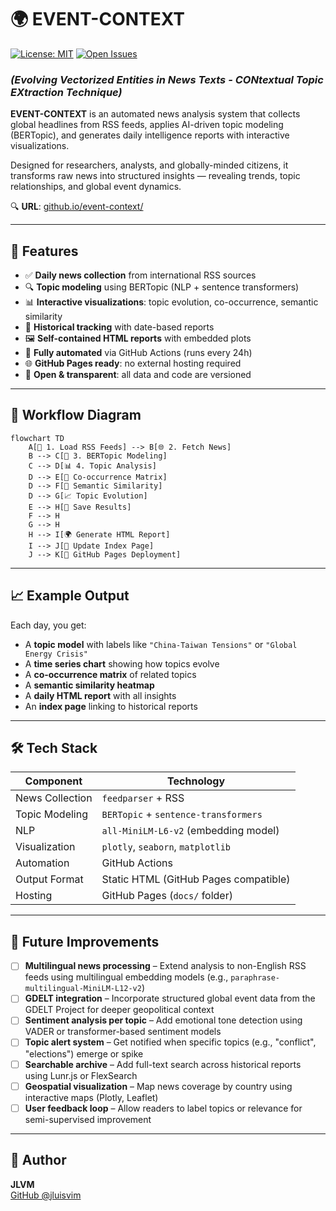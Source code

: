 # 🌍 EVENT-CONTEXT

[![License: MIT](https://img.shields.io/badge/License-MIT-yellow.svg)](https://opensource.org/licenses/MIT)
[![Open Issues](https://img.shields.io/github/issues/jluisvim/event-context)](https://github.com/jluisvim/event-context/issues)

### *(Evolving Vectorized Entities in News Texts - CONtextual Topic EXtraction Technique)*

**EVENT-CONTEXT** is an automated news analysis system that collects global headlines from RSS feeds, applies AI-driven topic modeling (BERTopic), and generates daily intelligence reports with interactive visualizations.

Designed for researchers, analysts, and globally-minded citizens, it transforms raw news into structured insights — revealing trends, topic relationships, and global event dynamics.

🔍 **URL**: [github.io/event-context/](https://jluisvim.github.io/event-context/)

---

## 🚀 Features

- ✅ **Daily news collection** from international RSS sources
- 🔍 **Topic modeling** using BERTopic (NLP + sentence transformers)
- 📊 **Interactive visualizations**: topic evolution, co-occurrence, semantic similarity
- 📅 **Historical tracking** with date-based reports
- 🖼️ **Self-contained HTML reports** with embedded plots
- 🤖 **Fully automated** via GitHub Actions (runs every 24h)
- 🌐 **GitHub Pages ready**: no external hosting required
- 💾 **Open & transparent**: all data and code are versioned

<!------->
<!---->
<!--## 🧠 How It Works-->
<!---->
<!--1. **Collect**: Fetches news titles from RSS feeds (e.g., BBC, Reuters, NYT).-->
<!--2. **Cluster**: Uses BERTopic to group headlines into dynamic, interpretable topics.-->
<!--3. **Analyze**: Computes topic co-occurrence and semantic similarity.-->
<!--4. **Visualize**: Generates interactive Plotly charts and static heatmaps.-->
<!--5. **Publish**: Builds standalone HTML reports in `docs/`.-->
<!--6. **Automate**: GitHub Actions runs the pipeline daily and opens a PR.-->
<!---->
<!-- > All results are saved by date in `data/daily/`, `results/daily/`, and `docs/`.-->

---

## 🔄 Workflow Diagram

```mermaid
flowchart TD
    A[📡 1. Load RSS Feeds] --> B[🌐 2. Fetch News]
    B --> C[🤖 3. BERTopic Modeling]
    C --> D[📊 4. Topic Analysis]
    D --> E[🔗 Co-occurrence Matrix]
    D --> F[🧠 Semantic Similarity]
    D --> G[📈 Topic Evolution]
    E --> H[📂 Save Results]
    F --> H
    G --> H
    H --> I[🌍 Generate HTML Report]
    I --> J[📝 Update Index Page]
    J --> K[🚀 GitHub Pages Deployment]
```

---

## 📈 Example Output

Each day, you get:
- A **topic model** with labels like `"China-Taiwan Tensions"` or `"Global Energy Crisis"`
- A **time series chart** showing how topics evolve
- A **co-occurrence matrix** of related topics
- A **semantic similarity heatmap**
- A **daily HTML report** with all insights
- An **index page** linking to historical reports

---

## 🛠️ Tech Stack

| Component | Technology |
|--------|------------|
| News Collection | `feedparser` + RSS |
| Topic Modeling | `BERTopic` + `sentence-transformers` |
| NLP | `all-MiniLM-L6-v2` (embedding model) |
| Visualization | `plotly`, `seaborn`, `matplotlib` |
| Automation | GitHub Actions |
| Output Format | Static HTML (GitHub Pages compatible) |
| Hosting | GitHub Pages (`docs/` folder) |

---

## 🌟 Future Improvements

- [ ] **Multilingual news processing** – Extend analysis to non-English RSS feeds using multilingual embedding models (e.g., `paraphrase-multilingual-MiniLM-L12-v2`)
- [ ] **GDELT integration** – Incorporate structured global event data from the GDELT Project for deeper geopolitical context
- [ ] **Sentiment analysis per topic** – Add emotional tone detection using VADER or transformer-based sentiment models
- [ ] **Topic alert system** – Get notified when specific topics (e.g., "conflict", "elections") emerge or spike
- [ ] **Searchable archive** – Add full-text search across historical reports using Lunr.js or FlexSearch
- [ ] **Geospatial visualization** – Map news coverage by country using interactive maps (Plotly, Leaflet)
- [ ] **User feedback loop** – Allow readers to label topics or relevance for semi-supervised improvement

---

## 📎 Author

**JLVM**  
[GitHub @jluisvim](https://github.com/jluisvim)  

